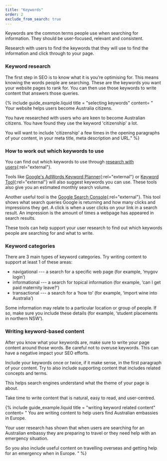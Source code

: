 ```yaml
---
title: "Keywords"
order: 2
exclude_from_search: true
---
```


Keywords are the common terms people use when searching for information. They should be user-focused, relevant and consistent.

Research with users to find the keywords that they will use to find the information and click through to your page.

### Keyword research

The first step in SEO is to know what it is you’re optimising for. This means knowing the words people are searching. These are the keywords you want your website pages to rank for. You can then use those keywords to write content that answers those queries.

{% include guide_example.liquid
  title = "selecting keywords"
  content= "
Your website helps users become Australia citizens.

You have researched with users who are keen to become Australian citizens. You have found they use the keyword 'citizenship' a lot.

You will want to include 'citizenship' a few times in the opening paragraphs of your content, in your meta title, meta description and URL."
%}

### How to work out which keywords to use

You can find out which keywords to use through [research with users](https://guides.service.gov.au/user-research/){:rel="external"}.

Tools like [Google's AdWords Keyword Planner](https://adwords.google.com/home/tools/keyword-planner/){:rel="external"} or [Keyword Tool](https://keywordtool.io/){:rel="external"} will also suggest keywords you can use. These tools also give you an estimated monthly search volume.

Another useful tool is the [Google Search Console](https://www.google.com/webmasters/tools/home){:rel="external"}. This tool shows what search queries Google is returning and how many clicks and impressions they get. A click is when a user clicks on your link in a search result. An impression is the amount of times a webpage has appeared in search results. 

These tools can help support your user research to find out which keywords people are searching for and what to write.

### Keyword categories

There are 3 main types of keyword categories. Try writing content to support at least 1 of these areas:

- navigational --- a search for a specific web page (for example, ‘mygov login’)
- informational --- a search for topical information (for example, ‘can I get paid maternity leave?’)
- transactional --- a search for a ‘how to’ (for example, ‘import wine into Australia’)

Some information may relate to a particular location or group of people. If so, make sure you include these details (for example, ‘student placements in northern NSW’).

### Writing keyword-based content

After you know what your keywords are, make sure to write your page content around those words. Be careful not to overuse keywords. This can have a negative impact your SEO efforts.

Include your keywords once or twice, if it make sense, in the first paragraph of your content. Try to also include supporting content that includes related concepts and terms.

This helps search engines understand what the theme of your page is about. 

Take time to write content that is natural, easy to read, and user-centred.

{% include guide_example.liquid
  title = "writing keyword related content"
  content= "
You are writing content to help users find Australian embassies in Europe.

Your user research has shown that when users are searching for an Australian embassy they are preparing to travel or they need help with an emergency situation.

So you also include useful content on travelling overseas and getting help for an emergency when in Europe.
"
%}

